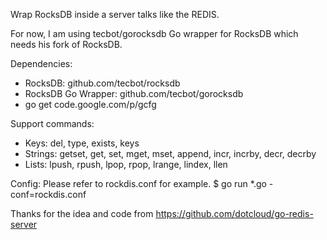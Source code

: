 Wrap RocksDB inside a server talks like the REDIS.

For now, I am using tecbot/gorocksdb Go wrapper for RocksDB which needs his fork of RocksDB.

Dependencies:
* RocksDB: github.com/tecbot/rocksdb
* RocksDB Go Wrapper: github.com/tecbot/gorocksdb
* go get code.google.com/p/gcfg

Support commands:
* Keys: del, type, exists, keys
* Strings: getset, get, set, mget, mset, append, incr, incrby, decr, decrby
* Lists: lpush, rpush, lpop, rpop, lrange, lindex, llen

Config:
Please refer to rockdis.conf for example.
$ go run *.go -conf=rockdis.conf

Thanks for the idea and code from https://github.com/dotcloud/go-redis-server